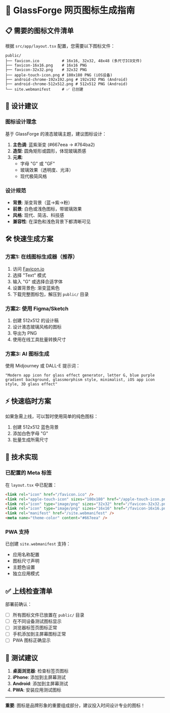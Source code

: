 # 🎨 GlassForge 网页图标生成指南

## 📋 需要的图标文件清单

根据 `src/app/layout.tsx` 配置，您需要以下图标文件：

```
public/
├── favicon.ico          # 16x16, 32x32, 48x48 (多尺寸ICO文件)
├── favicon-16x16.png    # 16x16 PNG
├── favicon-32x32.png    # 32x32 PNG  
├── apple-touch-icon.png # 180x180 PNG (iOS设备)
├── android-chrome-192x192.png # 192x192 PNG (Android)
├── android-chrome-512x512.png # 512x512 PNG (Android)
└── site.webmanifest     # ✅ 已创建
```

## 🎯 设计建议

### 图标设计理念
基于 GlassForge 的液态玻璃主题，建议图标设计：

1. **主色调**: 蓝紫渐变 (#667eea → #764ba2)
2. **造型**: 圆角矩形或圆形，体现玻璃质感
3. **元素**: 
   - 字母 "G" 或 "GF" 
   - 玻璃效果（透明度、光泽）
   - 现代极简风格

### 设计规范
- **背景**: 渐变背景（蓝→紫→粉）
- **前景**: 白色或浅色图标，带玻璃效果
- **风格**: 现代、简洁、科技感
- **兼容性**: 在深色和浅色背景下都清晰可见

## 🛠️ 快速生成方案

### 方案1: 在线图标生成器（推荐）
1. 访问 [Favicon.io](https://favicon.io/)
2. 选择 "Text" 模式
3. 输入 "G" 或选择合适字体
4. 设置背景色: 渐变蓝紫色
5. 下载完整图标包，解压到 `public/` 目录

### 方案2: 使用 Figma/Sketch
1. 创建 512x512 的设计稿
2. 设计液态玻璃风格的图标
3. 导出为 PNG
4. 使用在线工具批量转换尺寸

### 方案3: AI 图标生成
使用 Midjourney 或 DALL-E 提示词：
```
"Modern app icon for glass effect generator, letter G, blue purple gradient background, glassmorphism style, minimalist, iOS app icon style, 3D glass effect"
```

## ⚡ 快速临时方案

如果急需上线，可以暂时使用简单的纯色图标：

1. 创建 512x512 蓝色背景
2. 添加白色字母 "G"
3. 批量生成所需尺寸

## 🔧 技术实现

### 已配置的 Meta 标签
在 `layout.tsx` 中已配置：
```html
<link rel="icon" href="/favicon.ico" />
<link rel="apple-touch-icon" sizes="180x180" href="/apple-touch-icon.png" />
<link rel="icon" type="image/png" sizes="32x32" href="/favicon-32x32.png" />
<link rel="icon" type="image/png" sizes="16x16" href="/favicon-16x16.png" />
<link rel="manifest" href="/site.webmanifest" />
<meta name="theme-color" content="#667eea" />
```

### PWA 支持
已创建 `site.webmanifest` 支持：
- 应用名称配置
- 图标尺寸声明  
- 主题色设置
- 独立应用模式

## ✅ 上线检查清单

部署前确认：
- [ ] 所有图标文件已放置在 `public/` 目录
- [ ] 在不同设备测试图标显示
- [ ] 浏览器标签页图标正常
- [ ] 手机添加到主屏幕图标正常
- [ ] PWA 图标正确显示

## 📱 测试建议

1. **桌面浏览器**: 检查标签页图标
2. **iPhone**: 添加到主屏幕测试
3. **Android**: 添加到主屏幕测试  
4. **PWA**: 安装应用测试图标

---

**重要**: 图标是品牌形象的重要组成部分，建议投入时间设计专业的图标！ 